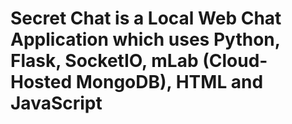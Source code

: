 # Secret Chat is a Local Web Chat Application which uses Python, Flask, SocketIO, mLab (Cloud-Hosted MongoDB), HTML and JavaScript
